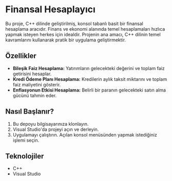 # Finansal Hesaplayıcı

Bu proje, C++ dilinde geliştirilmiş, konsol tabanlı basit bir finansal hesaplama aracıdır. Finans ve ekonomi alanında temel hesaplamaları hızlıca yapmak isteyen herkes için idealdir. Projenin ana amacı, C++ dilinin temel kavramlarını kullanarak pratik bir uygulama geliştirmektir.

## Özellikler

* **Bileşik Faiz Hesaplama:** Yatırımların gelecekteki değerini ve toplam faiz getirisini hesaplar.
* **Kredi Ödeme Planı Hesaplama:** Kredilerin aylık taksit miktarını ve toplam faiz maliyetini gösterir.
* **Enflasyonun Etkisi Hesaplama:** Belirli bir paranın gelecekteki satın alma gücünü tahmin eder.

## Nasıl Başlanır?

1.  Bu depoyu bilgisayarınıza klonlayın.
2.  Visual Studio'da projeyi açın ve derleyin.
3.  Uygulamayı çalıştırın. Açılan konsol menüsünden yapmak istediğiniz işlemi seçin.

## Teknolojiler

* C++
* Visual Studio
